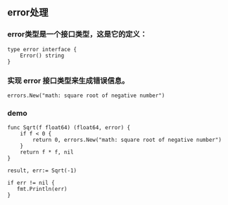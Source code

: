 
## error处理

### error类型是一个接口类型，这是它的定义：

```
type error interface {
    Error() string
}
```

### 实现 error 接口类型来生成错误信息。

```
errors.New("math: square root of negative number")
```

### demo

```
func Sqrt(f float64) (float64, error) {
    if f < 0 {
        return 0, errors.New("math: square root of negative number")
    }
    return f * f, nil
}

result, err:= Sqrt(-1)

if err != nil {
   fmt.Println(err)
}
```